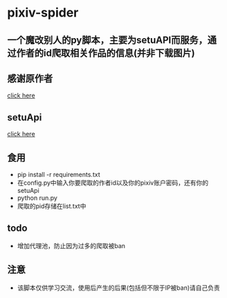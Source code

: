 # pixiv-spider
## 一个魔改别人的py脚本，主要为setuAPI而服务，通过作者的id爬取相关作品的信息(并非下载图片)
## 感谢原作者
<a href="https://github.com/fandaosi/PIXIV_spider">click here</a>
## setuApi
<a href="https://github.com/kirarasmile/setuAPI">click here</a>
## 食用
* pip install -r  requirements.txt 
* 在config.py中输入你要爬取的作者id以及你的pixiv账户密码，还有你的setuApi
* python run.py
* 爬取的pid存储在list.txt中
## todo
* 增加代理池，防止因为过多的爬取被ban
## 注意
* 该脚本仅供学习交流，使用后产生的后果(包括但不限于IP被ban)请自己负责